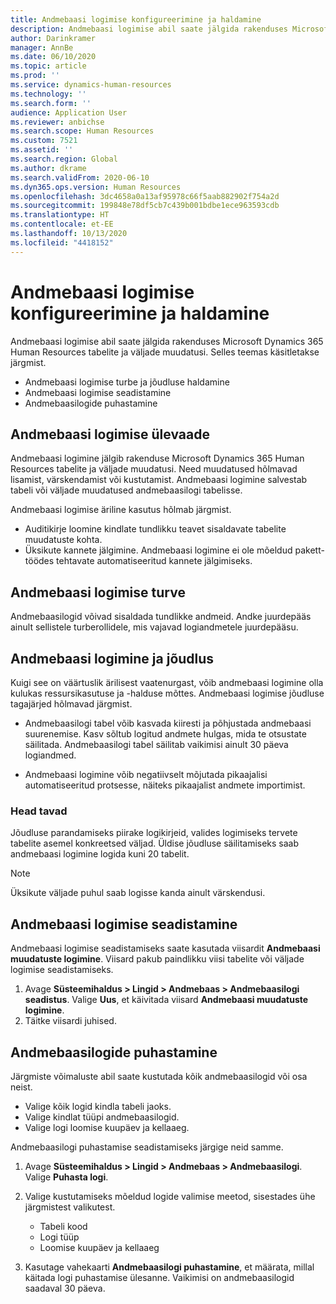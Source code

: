```yaml
---
title: Andmebaasi logimise konfigureerimine ja haldamine
description: Andmebaasi logimise abil saate jälgida rakenduses Microsoft Dynamics 365 Human Resources tabelite ja väljade muudatusi.
author: Darinkramer
manager: AnnBe
ms.date: 06/10/2020
ms.topic: article
ms.prod: ''
ms.service: dynamics-human-resources
ms.technology: ''
ms.search.form: ''
audience: Application User
ms.reviewer: anbichse
ms.search.scope: Human Resources
ms.custom: 7521
ms.assetid: ''
ms.search.region: Global
ms.author: dkrame
ms.search.validFrom: 2020-06-10
ms.dyn365.ops.version: Human Resources
ms.openlocfilehash: 3dc4658a0a13af95978c66f5aab882902f754a2d
ms.sourcegitcommit: 199848e78df5cb7c439b001bdbe1ece963593cdb
ms.translationtype: HT
ms.contentlocale: et-EE
ms.lasthandoff: 10/13/2020
ms.locfileid: "4418152"
---
```

# <a name="configure-and-manage-database-logging"></a>Andmebaasi logimise konfigureerimine ja haldamine

Andmebaasi logimise abil saate jälgida rakenduses Microsoft Dynamics 365 Human Resources tabelite ja väljade muudatusi. Selles teemas käsitletakse järgmist.

- Andmebaasi logimise turbe ja jõudluse haldamine
- Andmebaasi logimise seadistamine
- Andmebaasilogide puhastamine

## <a name="overview-of-database-logging"></a>Andmebaasi logimise ülevaade

Andmebaasi logimine jälgib rakenduse Microsoft Dynamics 365 Human Resources tabelite ja väljade muudatusi. Need muudatused hõlmavad lisamist, värskendamist või kustutamist. Andmebaasi logimine salvestab tabeli või väljade muudatused andmebaasilogi tabelisse.

Andmebaasi logimise äriline kasutus hõlmab järgmist.

- Auditikirje loomine kindlate tundlikku teavet sisaldavate tabelite muudatuste kohta.
- Üksikute kannete jälgimine. Andmebaasi logimine ei ole mõeldud pakett-töödes tehtavate automatiseeritud kannete jälgimiseks.

## <a name="security-for-database-logging"></a>Andmebaasi logimise turve

Andmebaasilogid võivad sisaldada tundlikke andmeid. Andke juurdepääs ainult sellistele turberollidele, mis vajavad logiandmetele juurdepääsu.

## <a name="database-logging-and-performance"></a>Andmebaasi logimine ja jõudlus

Kuigi see on väärtuslik ärilisest vaatenurgast, võib andmebaasi logimine olla kulukas ressursikasutuse ja -halduse mõttes. Andmebaasi logimise jõudluse tagajärjed hõlmavad järgmist.

- Andmebaasilogi tabel võib kasvada kiiresti ja põhjustada andmebaasi suurenemise. Kasv sõltub logitud andmete hulgas, mida te otsustate säilitada. Andmebaasilogi tabel säilitab vaikimisi ainult 30 päeva logiandmed. 

- Andmebaasi logimine võib negatiivselt mõjutada pikaajalisi automatiseeritud protsesse, näiteks pikaajalist andmete importimist.

### <a name="best-practices"></a>Head tavad

Jõudluse parandamiseks piirake logikirjeid, valides logimiseks tervete tabelite asemel konkreetsed väljad. Üldise jõudluse säilitamiseks saab andmebaasi logimine logida kuni 20 tabelit.

> [!NOTE]
> Üksikute väljade puhul saab logisse kanda ainult värskendusi.

## <a name="set-up-database-logging"></a>Andmebaasi logimise seadistamine

Andmebaasi logimise seadistamiseks saate kasutada viisardit **Andmebaasi muudatuste logimine**. Viisard pakub paindlikku viisi tabelite või väljade logimise seadistamiseks.

1. Avage **Süsteemihaldus > Lingid > Andmebaas > Andmebaasilogi seadistus**. Valige **Uus**, et käivitada viisard **Andmebaasi muudatuste logimine**.
2. Täitke viisardi juhised.

## <a name="clean-up-database-logs"></a>Andmebaasilogide puhastamine

Järgmiste võimaluste abil saate kustutada kõik andmebaasilogid või osa neist.

- Valige kõik logid kindla tabeli jaoks.
- Valige kindlat tüüpi andmebaasilogid.
- Valige logi loomise kuupäev ja kellaaeg.

Andmebaasilogi puhastamise seadistamiseks järgige neid samme. 

1. Avage **Süsteemihaldus > Lingid > Andmebaas > Andmebaasilogi**. Valige **Puhasta logi**.

2. Valige kustutamiseks mõeldud logide valimise meetod, sisestades ühe järgmistest valikutest.

   - Tabeli kood
   - Logi tüüp
   - Loomise kuupäev ja kellaaeg

3. Kasutage vahekaarti **Andmebaasilogi puhastamine**, et määrata, millal käitada logi puhastamise ülesanne. Vaikimisi on andmebaasilogid saadaval 30 päeva.
